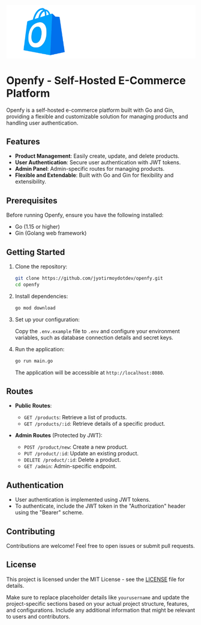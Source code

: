 <img src="https://raw.githubusercontent.com/jyotirmoydotdev/Openfy/main/src/openfyLogo.webp?token=GHSAT0AAAAAACFH77FILYLL2PLSLII334IIZKTN7LQ" alt="Openfy logo">

# Openfy - Self-Hosted E-Commerce Platform

Openfy is a self-hosted e-commerce platform built with Go and Gin, providing a flexible and customizable solution for managing products and handling user authentication.

## Features

- **Product Management**: Easily create, update, and delete products.
- **User Authentication**: Secure user authentication with JWT tokens.
- **Admin Panel**: Admin-specific routes for managing products.
- **Flexible and Extendable**: Built with Go and Gin for flexibility and extensibility.

## Prerequisites

Before running Openfy, ensure you have the following installed:

- Go (1.15 or higher)
- Gin (Golang web framework)

## Getting Started

1. Clone the repository:

   ```bash
   git clone https://github.com/jyotirmoydotdev/openfy.git
   cd openfy
   ```

2. Install dependencies:

   ```bash
   go mod download
   ```

3. Set up your configuration:

   Copy the `.env.example` file to `.env` and configure your environment variables, such as database connection details and secret keys.

4. Run the application:

   ```bash
   go run main.go
   ```

   The application will be accessible at `http://localhost:8080`.

## Routes

- **Public Routes**:
  - `GET /products`: Retrieve a list of products.
  - `GET /products/:id`: Retrieve details of a specific product.

- **Admin Routes** (Protected by JWT):
  - `POST /product/new`: Create a new product.
  - `PUT /product/:id`: Update an existing product.
  - `DELETE /product/:id`: Delete a product.
  - `GET /admin`: Admin-specific endpoint.

## Authentication

- User authentication is implemented using JWT tokens.
- To authenticate, include the JWT token in the "Authorization" header using the "Bearer" scheme.

## Contributing

Contributions are welcome! Feel free to open issues or submit pull requests.

## License

This project is licensed under the MIT License - see the [LICENSE](LICENSE) file for details.

Make sure to replace placeholder details like `yourusername` and update the project-specific sections based on your actual project structure, features, and configurations. Include any additional information that might be relevant to users and contributors.